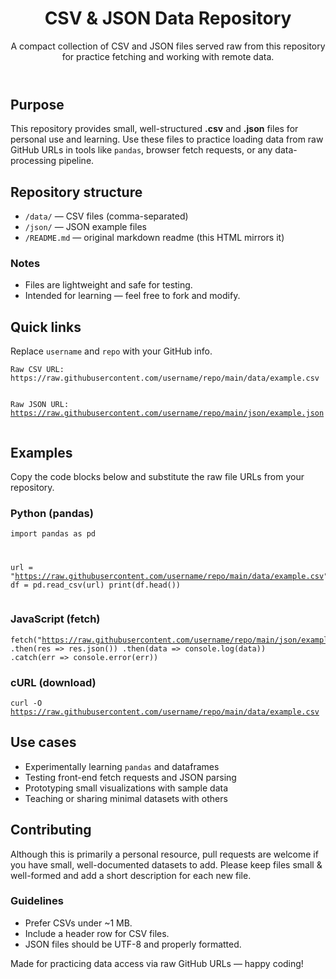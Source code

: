 
<html lang="en">
<head>
  <meta charset="utf-8">
  <meta name="viewport" content="width=device-width,initial-scale=1">
 
</head>
<body>
  <div>
    <header>
      <h1>CSV & JSON Data Repository</h1>
      <p>A compact collection of CSV and JSON files served raw from this repository for practice fetching and working with remote data.</p>
    </header>
    <section>
      <h2>Purpose</h2>
      <p>This repository provides small, well-structured <strong>.csv</strong> and <strong>.json</strong> files for personal use and learning. Use these files to practice loading data from raw GitHub URLs in tools like <code>pandas</code>, browser fetch requests, or any data-processing pipeline.</p>
    </section>
    <section>
      <h2>Repository structure</h2>
      <ul>
        <li><code>/data/</code> — CSV files (comma-separated)</li>
        <li><code>/json/</code> — JSON example files</li>
        <li><code>/README.md</code> — original markdown readme (this HTML mirrors it)</li>
      </ul>
      <h3>Notes</h3>
      <ul>
        <li>Files are lightweight and safe for testing.</li>
        <li>Intended for learning — feel free to fork and modify.</li>
      </ul>
    </section>
    <section>
      <h2>Quick links</h2>
      <p>Replace <code>username</code> and <code>repo</code> with your GitHub info.</p>
      <pre><code>Raw CSV URL:
https://raw.githubusercontent.com/username/repo/main/data/example.csv

Raw JSON URL:
https://raw.githubusercontent.com/username/repo/main/json/example.json
</code></pre>
    </section>
    <section>
      <h2>Examples</h2>
      <p>Copy the code blocks below and substitute the raw file URLs from your repository.</p>
      <h3>Python (pandas)</h3>
      <pre><code>import pandas as pd

url = "https://raw.githubusercontent.com/username/repo/main/data/example.csv"
df = pd.read_csv(url)
print(df.head())
</code></pre>
      <h3>JavaScript (fetch)</h3>
      <pre><code>fetch("https://raw.githubusercontent.com/username/repo/main/json/example.json")
  .then(res => res.json())
  .then(data => console.log(data))
  .catch(err => console.error(err))
</code></pre>
      <h3>cURL (download)</h3>
      <pre><code>curl -O https://raw.githubusercontent.com/username/repo/main/data/example.csv
</code></pre>
    </section>
    <section>
      <h2>Use cases</h2>
      <ul>
        <li>Experimentally learning <code>pandas</code> and dataframes</li>
        <li>Testing front-end fetch requests and JSON parsing</li>
        <li>Prototyping small visualizations with sample data</li>
        <li>Teaching or sharing minimal datasets with others</li>
      </ul>
    </section>
    <section>
      <h2>Contributing</h2>
      <p>Although this is primarily a personal resource, pull requests are welcome if you have small, well-documented datasets to add. Please keep files small &amp; well-formed and add a short description for each new file.</p>
      <h3>Guidelines</h3>
      <ul>
        <li>Prefer CSVs under ~1 MB.</li>
        <li>Include a header row for CSV files.</li>
        <li>JSON files should be UTF-8 and properly formatted.</li>
      </ul>
    </section>
    <footer>
      <p>Made for practicing data access via raw GitHub URLs — happy coding!</p>
    </footer>
  </div>
</body>
</html>
